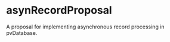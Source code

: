 asynRecordProposal
==================

A proposal for implementing asynchronous record processing in pvDatabase.
